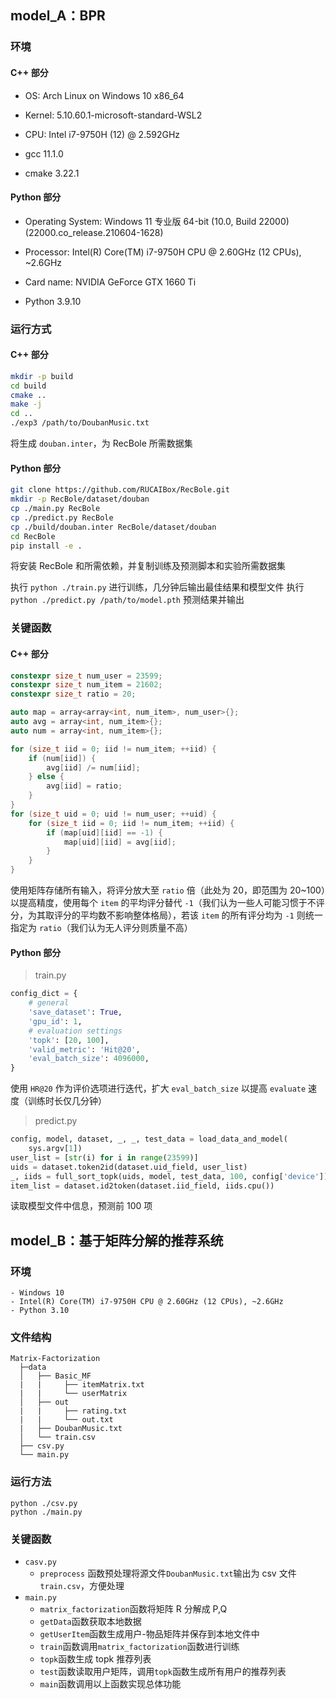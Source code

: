 ## model_A：BPR

### 环境

#### C++ 部分

- OS: Arch Linux on Windows 10 x86_64
- Kernel: 5.10.60.1-microsoft-standard-WSL2
- CPU: Intel i7-9750H (12) @ 2.592GHz

- gcc 11.1.0
- cmake 3.22.1

#### Python 部分

- Operating System: Windows 11 专业版 64-bit (10.0, Build 22000) (22000.co_release.210604-1628)
- Processor: Intel(R) Core(TM) i7-9750H CPU @ 2.60GHz (12 CPUs), ~2.6GHz
- Card name: NVIDIA GeForce GTX 1660 Ti

- Python 3.9.10

### 运行方式

#### C++ 部分

```sh
mkdir -p build
cd build
cmake ..
make -j
cd ..
./exp3 /path/to/DoubanMusic.txt
```

将生成 `douban.inter`，为 RecBole 所需数据集

#### Python 部分

```sh
git clone https://github.com/RUCAIBox/RecBole.git
mkdir -p RecBole/dataset/douban
cp ./main.py RecBole
cp ./predict.py RecBole
cp ./build/douban.inter RecBole/dataset/douban
cd RecBole
pip install -e .
```

将安装 RecBole 和所需依赖，并复制训练及预测脚本和实验所需数据集

执行 `python ./train.py` 进行训练，几分钟后输出最佳结果和模型文件
执行 `python ./predict.py /path/to/model.pth` 预测结果并输出

### 关键函数

#### C++ 部分

```cxx
constexpr size_t num_user = 23599;
constexpr size_t num_item = 21602;
constexpr size_t ratio = 20;

auto map = array<array<int, num_item>, num_user>{};
auto avg = array<int, num_item>{};
auto num = array<int, num_item>{};
```

```cxx
for (size_t iid = 0; iid != num_item; ++iid) {
    if (num[iid]) {
        avg[iid] /= num[iid];
    } else {
        avg[iid] = ratio;
    }
}
for (size_t uid = 0; uid != num_user; ++uid) {
    for (size_t iid = 0; iid != num_item; ++iid) {
        if (map[uid][iid] == -1) {
            map[uid][iid] = avg[iid];
        }
    }
}
```

使用矩阵存储所有输入，将评分放大至 `ratio` 倍（此处为 20，即范围为 20~100）以提高精度，使用每个 `item` 的平均评分替代 `-1`（我们认为一些人可能习惯于不评分，为其取评分的平均数不影响整体格局），若该 `item` 的所有评分均为 `-1` 则统一指定为 `ratio`（我们认为无人评分则质量不高）

#### Python 部分

> train.py

```python
config_dict = {
    # general
    'save_dataset': True,
    'gpu_id': 1,
    # evaluation settings
    'topk': [20, 100],
    'valid_metric': 'Hit@20',
    'eval_batch_size': 4096000,
}
```

使用 `HR@20` 作为评价选项进行迭代，扩大 `eval_batch_size` 以提高 `evaluate` 速度（训练时长仅几分钟）

> predict.py

```python
config, model, dataset, _, _, test_data = load_data_and_model(
    sys.argv[1])
user_list = [str(i) for i in range(23599)]
uids = dataset.token2id(dataset.uid_field, user_list)
_, iids = full_sort_topk(uids, model, test_data, 100, config['device'])
item_list = dataset.id2token(dataset.iid_field, iids.cpu())
```

读取模型文件中信息，预测前 100 项

## model_B：基于矩阵分解的推荐系统

### 环境

```
- Windows 10
- Intel(R) Core(TM) i7-9750H CPU @ 2.60GHz (12 CPUs), ~2.6GHz
- Python 3.10
```

### 文件结构

```
Matrix-Factorization
  ├─data
  │   ├── Basic_MF
  |   |     ├── itemMatrix.txt
  |   |     └── userMatrix
  │   ├── out
  |   |     ├── rating.txt
  |   |     └── out.txt
  |   ├── DoubanMusic.txt
  │   └── train.csv
  ├── csv.py
  └── main.py
```

### 运行方法

```shell
python ./csv.py
python ./main.py
```

### 关键函数

- `casv.py`
  - `preprocess` 函数预处理将源文件`DoubanMusic.txt`输出为 csv 文件`train.csv`，方便处理
- `main.py`
  - `matrix_factorization`函数将矩阵 R 分解成 P,Q
  - `getData`函数获取本地数据
  - `getUserItem`函数生成用户-物品矩阵并保存到本地文件中
  - `train`函数调用`matrix_factorization`函数进行训练
  - `topk`函数生成 topk 推荐列表
  - `test`函数读取用户矩阵，调用`topk`函数生成所有用户的推荐列表
  - `main`函数调用以上函数实现总体功能
